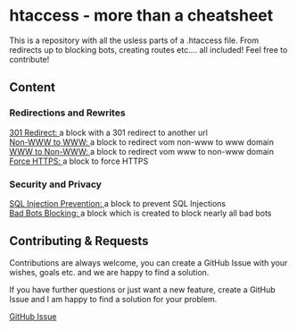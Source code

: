 
# htaccess - more than a cheatsheet

This is a repository with all the usless parts of a .htaccess file. From redirects up to blocking bots, creating routes etc.... all included! Feel free to contribute!


## Content
### Redirections and Rewrites
[301 Redirect: ](https://github.com/haupt-pascal/htaccess/blob/main/src/rewrites/301_redirect.txt) a block with a 301 redirect to another url\
[Non-WWW to WWW: ](https://github.com/haupt-pascal/htaccess/blob/main/src/rewrites/non_wwww_www.txt) a block to redirect vom non-www to www domain\
[WWW to Non-WWW: ](https://github.com/haupt-pascal/htaccess/blob/main/src/rewrites/wwww_non_www.txt) a block to redirect vom www to non-www domain\
[Force HTTPS: ](https://github.com/haupt-pascal/htaccess/blob/main/src/rewrites/force_https.txt) a block to force HTTPS

### Security and Privacy
[SQL Injection Prevention: ](https://github.com/haupt-pascal/htaccess/blob/main/src/security/sql_injection_prevention.txt) a block to prevent SQL Injections\
[Bad Bots Blocking: ](https://github.com/haupt-pascal/htaccess/blob/main/src/security/bad_bots.txt) a block which is created to block nearly all bad bots

## Contributing & Requests

Contributions are always welcome, you can create a GitHub Issue with your wishes, goals etc. and we are happy to find a solution. 

If you have further questions or just want a new feature, create a GitHub Issue and I am happy to find a solution for your problem. 

[GitHub Issue](https://github.com/haupt-pascal/htaccess/issues)

